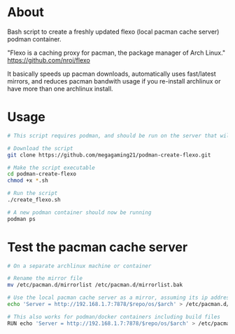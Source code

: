 # About
Bash script to create a freshly updated flexo (local pacman cache server) podman container.

"Flexo is a caching proxy for pacman, the package manager of Arch Linux."
https://github.com/nroi/flexo

It basically speeds up pacman downloads, automatically uses fast/latest mirrors, and reduces pacman bandwith usage if you re-install archlinux or have more than one archlinux install.

# Usage
```bash
# This script requires podman, and should be run on the server that will host the pacman cache server.

# Download the script
git clone https://github.com/megagaming21/podman-create-flexo.git

# Make the script executable
cd podman-create-flexo
chmod +x *.sh

# Run the script
./create_flexo.sh

# A new podman container should now be running
podman ps
```

# Test the pacman cache server
```bash
# On a separate archlinux machine or container

# Rename the mirror file
mv /etc/pacman.d/mirrorlist /etc/pacman.d/mirrorlist.bak

# Use the local pacman cache server as a mirror, assuming its ip address is 192.168.1.7
echo 'Server = http://192.168.1.7:7878/$repo/os/$arch' > /etc/pacman.d/mirrorlist

# This also works for podman/docker containers including build files
RUN echo 'Server = http://192.168.1.7:7878/$repo/os/$arch' > /etc/pacman.d/mirrorlist
```

